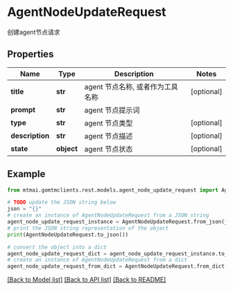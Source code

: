 # AgentNodeUpdateRequest

创建agent节点请求

## Properties

Name | Type | Description | Notes
------------ | ------------- | ------------- | -------------
**title** | **str** | agent 节点名称, 或者作为工具名称 | [optional] 
**prompt** | **str** | agent 节点提示词 | 
**type** | **str** | agent 节点类型 | [optional] 
**description** | **str** | agent 节点描述 | [optional] 
**state** | **object** | agent 节点状态 | [optional] 

## Example

```python
from mtmai.gomtmclients.rest.models.agent_node_update_request import AgentNodeUpdateRequest

# TODO update the JSON string below
json = "{}"
# create an instance of AgentNodeUpdateRequest from a JSON string
agent_node_update_request_instance = AgentNodeUpdateRequest.from_json(json)
# print the JSON string representation of the object
print(AgentNodeUpdateRequest.to_json())

# convert the object into a dict
agent_node_update_request_dict = agent_node_update_request_instance.to_dict()
# create an instance of AgentNodeUpdateRequest from a dict
agent_node_update_request_from_dict = AgentNodeUpdateRequest.from_dict(agent_node_update_request_dict)
```
[[Back to Model list]](../README.md#documentation-for-models) [[Back to API list]](../README.md#documentation-for-api-endpoints) [[Back to README]](../README.md)


